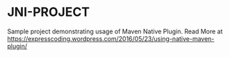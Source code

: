 # JNI-PROJECT

Sample project demonstrating usage of Maven Native Plugin.
Read More at https://expresscoding.wordpress.com/2016/05/23/using-native-maven-plugin/
